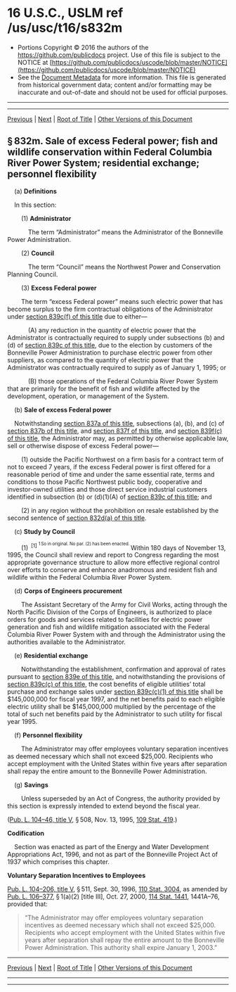 ---
---

# 16 U.S.C., USLM ref /us/usc/t16/s832m

* Portions Copyright © 2016 the authors of the https://github.com/publicdocs project.
  Use of this file is subject to the NOTICE at [https://github.com/publicdocs/uscode/blob/master/NOTICE](https://github.com/publicdocs/uscode/blob/master/NOTICE)
* See the [Document Metadata](././../../../..//README.md) for more information.
  This file is generated from historical government data; content and/or formatting may be inaccurate and out-of-date and should not be used for official purposes.

----------
----------

[Previous](./../../../..//us/usc/t16/ch12B/m__us_usc_t16_s832l.md) | [Next](./../../../..//us/usc/t16/ch12C/m__us_usc_t16_ch12C.md) | [Root of Title](./../../../../) | [Other Versions of this Document](https://publicdocs.github.io/go/links?ns=uslm&ref=%2Fus%2Fusc%2Ft16%2Fs832m)

## § 832m. Sale of excess Federal power; fish and wildlife conservation within Federal Columbia River Power System; residential exchange; personnel flexibility

    (a) __Definitions__ 

    In this section:

        (1) __Administrator__ 

            The term “Administrator” means the Administrator of the Bonneville Power Administration.

        (2) __Council__ 

            The term “Council” means the Northwest Power and Conservation Planning Council.

        (3) __Excess Federal power__ 

        The term “excess Federal power” means such electric power that has become surplus to the firm contractual obligations of the Administrator under [section 839c(f) of this title][/us/usc/t16/s839c/f] due to either—

            (A) any reduction in the quantity of electric power that the Administrator is contractually required to supply under subsections (b) and (d) of [section 839c of this title][/us/usc/t16/s839c], due to the election by customers of the Bonneville Power Administration to purchase electric power from other suppliers, as compared to the quantity of electric power that the Administrator was contractually required to supply as of January 1, 1995; or

            (B) those operations of the Federal Columbia River Power System that are primarily for the benefit of fish and wildlife affected by the development, operation, or management of the System.

    (b) __Sale of excess Federal power__ 

    Notwithstanding [section 837a of this title][/us/usc/t16/s837a], subsections (a), (b), and (c) of [section 837b of this title][/us/usc/t16/s837b], and [section 837f of this title][/us/usc/t16/s837f], and [section 839f(c) of this title][/us/usc/t16/s839f/c], the Administrator may, as permitted by otherwise applicable law, sell or otherwise dispose of excess Federal power—

        (1) outside the Pacific Northwest on a firm basis for a contract term of not to exceed 7 years, if the excess Federal power is first offered for a reasonable period of time and under the same essential rate, terms and conditions to those Pacific Northwest public body, cooperative and investor-owned utilities and those direct service industrial customers identified in subsection (b) or (d)(1)(A) of [section 839c of this title][/us/usc/t16/s839c]; and

        (2) in any region without the prohibition on resale established by the second sentence of [section 832d(a) of this title][/us/usc/t16/s832d/a].

    (c) __Study by Council__ 

        (1)  <sup>\[1\]</sup>  <sup><sup> 1 So in original. No par. (2) has been enacted. </sup></sup>  Within 180 days of November 13, 1995, the Council shall review and report to Congress regarding the most appropriate governance structure to allow more effective regional control over efforts to conserve and enhance anadromous and resident fish and wildlife within the Federal Columbia River Power System.

    (d) __Corps of Engineers procurement__ 

        The Assistant Secretary of the Army for Civil Works, acting through the North Pacific Division of the Corps of Engineers, is authorized to place orders for goods and services related to facilities for electric power generation and fish and wildlife mitigation associated with the Federal Columbia River Power System with and through the Administrator using the authorities available to the Administrator.

    (e) __Residential exchange__ 

        Notwithstanding the establishment, confirmation and approval of rates pursuant to [section 839e of this title][/us/usc/t16/s839e], and notwithstanding the provisions of [section 839c(c) of this title][/us/usc/t16/s839c/c], the cost benefits of eligible utilities’ total purchase and exchange sales under [section 839c(c)(1) of this title][/us/usc/t16/s839c/c/1] shall be $145,000,000 for fiscal year 1997, and the net benefits paid to each eligible electric utility shall be $145,000,000 multiplied by the percentage of the total of such net benefits paid by the Administrator to such utility for fiscal year 1995.

    (f) __Personnel flexibility__ 

        The Administrator may offer employees voluntary separation incentives as deemed necessary which shall not exceed $25,000. Recipients who accept employment with the United States within five years after separation shall repay the entire amount to the Bonneville Power Administration.

    (g) __Savings__ 

        Unless superseded by an Act of Congress, the authority provided by this section is expressly intended to extend beyond the fiscal year.

([Pub. L. 104–46, title V][/us/pl/104/46/tV], § 508, Nov. 13, 1995, [109 Stat. 419][/us/stat/109/419].)

 __Codification__ 

    Section was enacted as part of the Energy and Water Development Appropriations Act, 1996, and not as part of the Bonneville Project Act of 1937 which comprises this chapter.

 __Voluntary Separation Incentives to Employees__ 

[Pub. L. 104–206, title V][/us/pl/104/206/tV], § 511, Sept. 30, 1996, [110 Stat. 3004][/us/stat/110/3004], as amended by [Pub. L. 106–377][/us/pl/106/377], § 1(a)(2) \[title III\], Oct. 27, 2000, [114 Stat. 1441][/us/stat/114/1441], 1441A–76, provided that: 

> “The Administrator may offer employees voluntary separation incentives as deemed necessary which shall not exceed $25,000. Recipients who accept employment with the United States within five years after separation shall repay the entire amount to the Bonneville Power Administration. This authority shall expire January 1, 2003.”

----------

[Previous](./../../../..//us/usc/t16/ch12B/m__us_usc_t16_s832l.md) | [Next](./../../../..//us/usc/t16/ch12C/m__us_usc_t16_ch12C.md) | [Root of Title](./../../../../) | [Other Versions of this Document](https://publicdocs.github.io/go/links?ns=uslm&ref=%2Fus%2Fusc%2Ft16%2Fs832m)

----------
----------

[/us/usc/t16/s839c/f]: https://publicdocs.github.io/go/links?ns=uslm&ref=%2Fus%2Fusc%2Ft16%2Fs839c%2Ff
[/us/usc/t16/s839c]: https://publicdocs.github.io/go/links?ns=uslm&ref=%2Fus%2Fusc%2Ft16%2Fs839c
[/us/usc/t16/s837a]: https://publicdocs.github.io/go/links?ns=uslm&ref=%2Fus%2Fusc%2Ft16%2Fs837a
[/us/usc/t16/s837b]: https://publicdocs.github.io/go/links?ns=uslm&ref=%2Fus%2Fusc%2Ft16%2Fs837b
[/us/usc/t16/s837f]: https://publicdocs.github.io/go/links?ns=uslm&ref=%2Fus%2Fusc%2Ft16%2Fs837f
[/us/usc/t16/s839f/c]: https://publicdocs.github.io/go/links?ns=uslm&ref=%2Fus%2Fusc%2Ft16%2Fs839f%2Fc
[/us/usc/t16/s839c]: https://publicdocs.github.io/go/links?ns=uslm&ref=%2Fus%2Fusc%2Ft16%2Fs839c
[/us/usc/t16/s832d/a]: https://publicdocs.github.io/go/links?ns=uslm&ref=%2Fus%2Fusc%2Ft16%2Fs832d%2Fa
[/us/usc/t16/s839e]: https://publicdocs.github.io/go/links?ns=uslm&ref=%2Fus%2Fusc%2Ft16%2Fs839e
[/us/usc/t16/s839c/c]: https://publicdocs.github.io/go/links?ns=uslm&ref=%2Fus%2Fusc%2Ft16%2Fs839c%2Fc
[/us/usc/t16/s839c/c/1]: https://publicdocs.github.io/go/links?ns=uslm&ref=%2Fus%2Fusc%2Ft16%2Fs839c%2Fc%2F1
[/us/pl/104/46/tV]: https://publicdocs.github.io/go/links?ns=uslm&ref=%2Fus%2Fpl%2F104%2F46%2FtV
[/us/stat/109/419]: https://publicdocs.github.io/go/links?ns=uslm&ref=%2Fus%2Fstat%2F109%2F419
[/us/pl/104/206/tV]: https://publicdocs.github.io/go/links?ns=uslm&ref=%2Fus%2Fpl%2F104%2F206%2FtV
[/us/stat/110/3004]: https://publicdocs.github.io/go/links?ns=uslm&ref=%2Fus%2Fstat%2F110%2F3004
[/us/pl/106/377]: https://publicdocs.github.io/go/links?ns=uslm&ref=%2Fus%2Fpl%2F106%2F377
[/us/stat/114/1441]: https://publicdocs.github.io/go/links?ns=uslm&ref=%2Fus%2Fstat%2F114%2F1441


